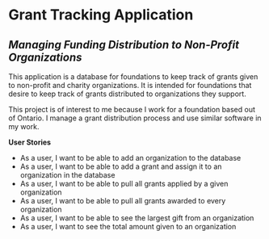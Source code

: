 # **Grant Tracking Application**
## *Managing Funding Distribution to Non-Profit Organizations*

This application is a database for foundations to keep track of grants given to non-profit and charity organizations. 
It is intended for foundations that desire to keep track of grants distributed to organizations they support.

This project is of interest to me because I work for a foundation based out of Ontario. I manage a grant distribution 
process and use similar software in my work.

**User Stories**
 - As a user, I want to be able to add an organization to the database
 - As a user, I want to be able to add a grant and assign it to an organization in the database
 - As a user, I want to be able to pull all grants applied by a given organization
 - As a user, I want to be able to pull all grants awarded to every organization
 - As a user, I want to be able to see the largest gift from an organization
 - As a user, I want to see the total amount given to an organization


